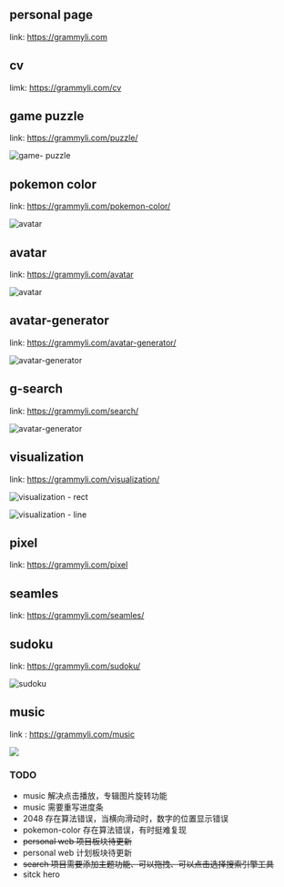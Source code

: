 <!--
 * @Author: your name
 * @Date: 2021-09-10 13:05:29
 * @LastEditTime: 2021-11-17 14:22:11
 * @LastEditors: Please set LastEditors
 * @Description: In User Settings Edit
 * @FilePath: /grammyli/README.md
-->
## personal page

link: https://grammyli.com

## cv

limk: https://grammyli.com/cv
## game puzzle

link:  https://grammyli.com/puzzle/

![game- puzzle](./%20img/image-20211014122031997.png)


## pokemon color

link: https://grammyli.com/pokemon-color/

![avatar](./%20img/pokemon-color.png)

## avatar

link: https://grammyli.com/avatar

![avatar](./%20img/image-20211013201952277.png)

## avatar-generator

link: https://grammyli.com/avatar-generator/

![avatar-generator](./%20img/image-20211013202009264.png)

## g-search

link: https://grammyli.com/search/

![avatar-generator](./search/img/jptu-6ab287015dab.png)

 
## visualization

link:  https://grammyli.com/visualization/

![visualization - rect](./%20img/image-20211014122052819.png)

![visualization - line](./%20img/image-20211014122207704.png)

## pixel

link: https://grammyli.com/pixel

## seamles

link: https://grammyli.com/seamles/

## sudoku

link:  https://grammyli.com/sudoku/

![sudoku](./%20img/sudoku.png)


## music

link : https://grammyli.com/music


<img src="./img/../%20img/music.png">

### TODO

- music 解决点击播放，专辑图片旋转功能
- music 需要重写进度条
- 2048 存在算法错误，当横向滑动时，数字的位置显示错误
- pokemon-color 存在算法错误，有时挺难复现
- ~~personal web 项目板块待更新~~
- personal web 计划板块待更新
- ~~search 项目需要添加主题功能、可以拖拽、可以点击选择搜索引擎工具~~
- sitck hero